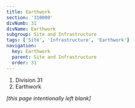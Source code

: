 ```yaml
---
title: Earthwork
section: '310000'
divNumb: 31
divName: Earthwork
subgroup: Site and Infrastructure
tags: ['Site', 'Infrastructure', 'Earthwork']
navigation:
  key: Earthwork
  parent: Site and Infrastructure
  order: 31
---
```


   1. Division 31
   1. Earthwork

*[this page intentionally left blank]*

